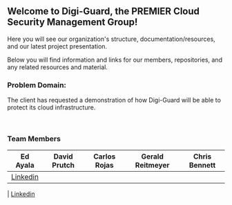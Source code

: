 ## Welcome to Digi-Guard, the PREMIER Cloud Security Management Group!

Here you will see our organization's structure, documentation/resources, and our latest project presentation. 

Below you will find information and links for our members, repositories, and any related resources and material. 

### Problem Domain:

The client has requested a demonstration of how Digi-Guard will be able to protect its cloud infrastructure.  

<BR>

### Team Members
| Ed Ayala | David Prutch | Carlos Rojas | Gerald Reitmeyer | Chris Bennett |
|:----------------------:|:-----------------------:|:----------------------:|:----------------------:|:----------------------:|
| [Linkedin](https://www.linkedin.com/in/eddie-ayala3/) 

| [Linkedin](https://www.linkedin.com/in/carlos-rojass/)
